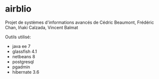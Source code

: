 # airblio
Projet de systèmes d'informations avancés de Cédric Beaumont, Frédéric Chan, Iñaki Calzada, Vincent Balmat

Outils utilisé:
- java ee 7
- glassfish 4.1
- netbeans 8
- postgresql
- pgadmin
- hibernate 3.6
